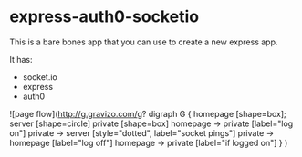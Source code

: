 # express-auth0-socketio

This is a bare bones app that you can use to create a new express app.

It has:
 - socket.io
 - express
 - auth0
 

![page flow](http://g.gravizo.com/g?
  digraph G {
    homepage [shape=box];
    server [shape=circle]
    private [shape=box]
    homepage -> private [label="log on"]
    private -> server [style="dotted", label="socket pings"]
    private -> homepage [label="log off"]
    homepage -> private [label="if logged on"]
  }
)
 
